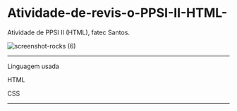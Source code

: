 # Atividade-de-revis-o-PPSI-II-HTML-
Atividade de PPSI II (HTML), fatec Santos. 



![screenshot-rocks (6)](https://user-images.githubusercontent.com/72118415/155256930-32fe736b-d0cc-4560-9709-6d4ea42a4b13.png)

**************************************************************************
Linguagem usada

HTML

CSS
***************************************************************************
